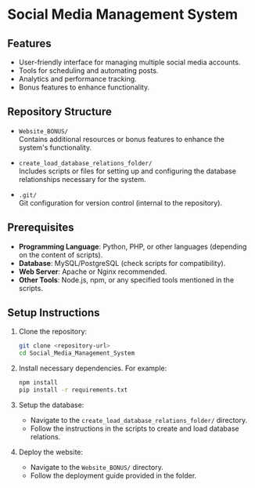 # Social Media Management System

## Features

-   User-friendly interface for managing multiple social media accounts.
-   Tools for scheduling and automating posts.
-   Analytics and performance tracking.
-   Bonus features to enhance functionality.

## Repository Structure

-   `Website_BONUS/`\
    Contains additional resources or bonus features to enhance the system's functionality.

-   `create_load_database_relations_folder/`\
    Includes scripts or files for setting up and configuring the database relationships necessary for the system.

-   `.git/`\
    Git configuration for version control (internal to the repository).

## Prerequisites

-   **Programming Language**: Python, PHP, or other languages (depending on the content of scripts).
-   **Database**: MySQL/PostgreSQL (check scripts for compatibility).
-   **Web Server**: Apache or Nginx recommended.
-   **Other Tools**: Node.js, npm, or any specified tools mentioned in the scripts.

## Setup Instructions

1.  Clone the repository:

    ``` bash
    git clone <repository-url>
    cd Social_Media_Management_System
    ```

2.  Install necessary dependencies. For example:

    ``` bash
    npm install
    pip install -r requirements.txt
    ```

3.  Setup the database:

    -   Navigate to the `create_load_database_relations_folder/` directory.
    -   Follow the instructions in the scripts to create and load database relations.

4.  Deploy the website:

    -   Navigate to the `Website_BONUS/` directory.
    -   Follow the deployment guide provided in the folder.
